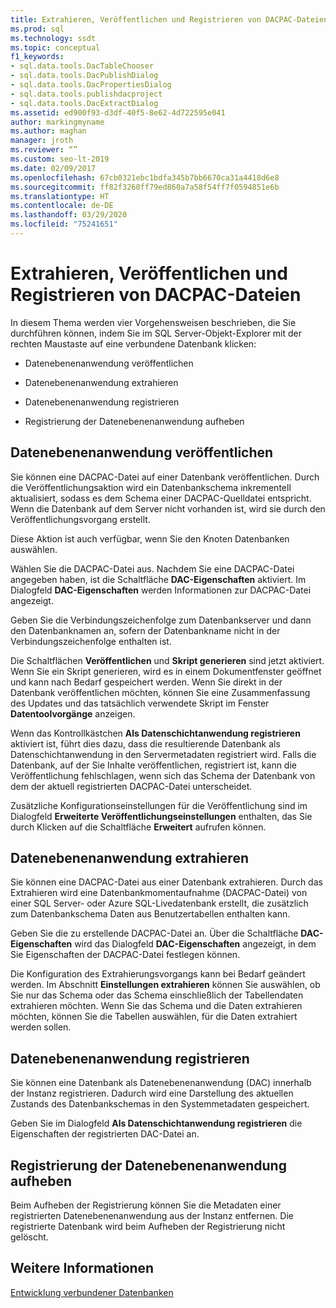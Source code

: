 ```yaml
---
title: Extrahieren, Veröffentlichen und Registrieren von DACPAC-Dateien
ms.prod: sql
ms.technology: ssdt
ms.topic: conceptual
f1_keywords:
- sql.data.tools.DacTableChooser
- sql.data.tools.DacPublishDialog
- sql.data.tools.DacPropertiesDialog
- sql.data.tools.publishdacproject
- sql.data.tools.DacExtractDialog
ms.assetid: ed900f93-d3df-40f5-8e62-4d722595e041
author: markingmyname
ms.author: maghan
manager: jroth
ms.reviewer: “”
ms.custom: seo-lt-2019
ms.date: 02/09/2017
ms.openlocfilehash: 67cb0321ebc1bdfa345b7bb6670ca31a4418d6e8
ms.sourcegitcommit: ff82f3260ff79ed860a7a58f54ff7f0594851e6b
ms.translationtype: HT
ms.contentlocale: de-DE
ms.lasthandoff: 03/29/2020
ms.locfileid: "75241651"
---
```

# <a name="extract-publish-and-register-dacpac-files"></a>Extrahieren, Veröffentlichen und Registrieren von DACPAC-Dateien

In diesem Thema werden vier Vorgehensweisen beschrieben, die Sie durchführen können, indem Sie im SQL Server-Objekt-Explorer mit der rechten Maustaste auf eine verbundene Datenbank klicken:  
  
-   Datenebenenanwendung veröffentlichen  
  
-   Datenebenenanwendung extrahieren  
  
-   Datenebenenanwendung registrieren  
  
-   Registrierung der Datenebenenanwendung aufheben  
  
## <a name="publish-data-tier-application"></a>Datenebenenanwendung veröffentlichen  
Sie können eine DACPAC-Datei auf einer Datenbank veröffentlichen. Durch die Veröffentlichungsaktion wird ein Datenbankschema inkrementell aktualisiert, sodass es dem Schema einer DACPAC-Quelldatei entspricht. Wenn die Datenbank auf dem Server nicht vorhanden ist, wird sie durch den Veröffentlichungsvorgang erstellt.  
  
Diese Aktion ist auch verfügbar, wenn Sie den Knoten Datenbanken auswählen.  
  
Wählen Sie die DACPAC-Datei aus. Nachdem Sie eine DACPAC-Datei angegeben haben, ist die Schaltfläche **DAC-Eigenschaften** aktiviert. Im Dialogfeld **DAC-Eigenschaften** werden Informationen zur DACPAC-Datei angezeigt.  
  
Geben Sie die Verbindungszeichenfolge zum Datenbankserver und dann den Datenbanknamen an, sofern der Datenbankname nicht in der Verbindungszeichenfolge enthalten ist.  
  
Die Schaltflächen **Veröffentlichen** und **Skript generieren** sind jetzt aktiviert. Wenn Sie ein Skript generieren, wird es in einem Dokumentfenster geöffnet und kann nach Bedarf gespeichert werden. Wenn Sie direkt in der Datenbank veröffentlichen möchten, können Sie eine Zusammenfassung des Updates und das tatsächlich verwendete Skript im Fenster **Datentoolvorgänge** anzeigen.  
  
Wenn das Kontrollkästchen **Als Datenschichtanwendung registrieren** aktiviert ist, führt dies dazu, dass die resultierende Datenbank als Datenschichtanwendung in den Servermetadaten registriert wird. Falls die Datenbank, auf der Sie Inhalte veröffentlichen, registriert ist, kann die Veröffentlichung fehlschlagen, wenn sich das Schema der Datenbank von dem der aktuell registrierten DACPAC-Datei unterscheidet.  
  
Zusätzliche Konfigurationseinstellungen für die Veröffentlichung sind im Dialogfeld **Erweiterte Veröffentlichungseinstellungen** enthalten, das Sie durch Klicken auf die Schaltfläche **Erweitert** aufrufen können.  
  
## <a name="extract-data-tier-application"></a>Datenebenenanwendung extrahieren  
Sie können eine DACPAC-Datei aus einer Datenbank extrahieren. Durch das Extrahieren wird eine Datenbankmomentaufnahme (DACPAC-Datei) von einer SQL Server- oder Azure SQL-Livedatenbank erstellt, die zusätzlich zum Datenbankschema Daten aus Benutzertabellen enthalten kann.  
  
Geben Sie die zu erstellende DACPAC-Datei an. Über die Schaltfläche **DAC-Eigenschaften** wird das Dialogfeld **DAC-Eigenschaften** angezeigt, in dem Sie Eigenschaften der DACPAC-Datei festlegen können.  
  
Die Konfiguration des Extrahierungsvorgangs kann bei Bedarf geändert werden. Im Abschnitt **Einstellungen extrahieren** können Sie auswählen, ob Sie nur das Schema oder das Schema einschließlich der Tabellendaten extrahieren möchten. Wenn Sie das Schema und die Daten extrahieren möchten, können Sie die Tabellen auswählen, für die Daten extrahiert werden sollen.  
  
## <a name="register-data-tier-application"></a>Datenebenenanwendung registrieren  
Sie können eine Datenbank als Datenebenenanwendung (DAC) innerhalb der Instanz registrieren. Dadurch wird eine Darstellung des aktuellen Zustands des Datenbankschemas in den Systemmetadaten gespeichert.  
  
Geben Sie im Dialogfeld **Als Datenschichtanwendung registrieren** die Eigenschaften der registrierten DAC-Datei an.  
  
## <a name="unregister-data-tier-application"></a>Registrierung der Datenebenenanwendung aufheben  
Beim Aufheben der Registrierung können Sie die Metadaten einer registrierten Datenebenenanwendung aus der Instanz entfernen. Die registrierte Datenbank wird beim Aufheben der Registrierung nicht gelöscht.  
  
## <a name="see-also"></a>Weitere Informationen  
[Entwicklung verbundener Datenbanken](../ssdt/connected-database-development.md)  
  
